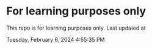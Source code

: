 # For learning purposes only
This repo is for learning purposes only.
Last updated at

Tuesday, February 6, 2024 4:55:35 PM

